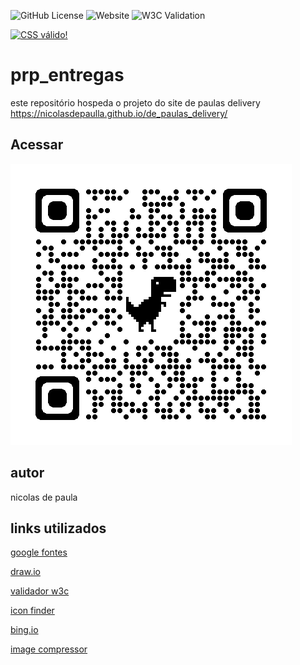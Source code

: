 ![GitHub License](https://img.shields.io/github/license/nicolasdepaulla/de_paulas_delivery)
![Website](https://img.shields.io/website?url=https%3A%2F%2Fnicolasdepaulla.github.io%2Fde_paulas_delivery%2F)
![W3C Validation](https://img.shields.io/w3c-validation/html?targetUrl=https%3A%2F%2Fnicolasdepaulla.github.io%2Fde_paulas_delivery%2F)
<p>
    <a href="http://jigsaw.w3.org/css-validator/check/referer">
        <img style="border:0;width:88px;height:31px"
            src="http://jigsaw.w3.org/css-validator/images/vcss"
            alt="CSS válido!" />
    </a>
</p>





# prp_entregas
este repositório hospeda o projeto do site de paulas delivery https://nicolasdepaulla.github.io/de_paulas_delivery/
## Acessar 
![](https://github.com/nicolasdepaulla/de_paulas_delivery/blob/main/doc/qr-code.png)
## autor
nicolas de paula
## links utilizados 
[google fontes](https://fonts.google.com/)

[draw.io](https://app.diagrams.net/)

[validador w3c](https://validator.w3.org/)

[icon finder](https://www.iconfinder.com/search?q=arrow&sort=relevance&price=free)

[bing.io](https://www.bing.com/images/create?q=logotipo%20para%20delivery%20que%20envolva%20moto%20e%20entrega&rt=4&FORM=GENCRE&id=1-65c14099a2fb4a4dac447a5be0cf8f8c)

[image compressor](https://imagecompressor.com/)
